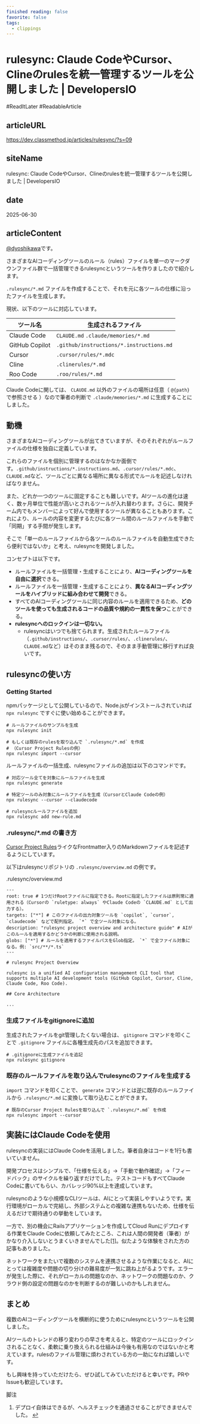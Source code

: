 ```yaml
---
finished reading: false
favorite: false
tags:
  - clippings
---
```

# rulesync: Claude CodeやCursor、Clineのrulesを統一管理するツールを公開しました | DevelopersIO
  #ReadItLater 
 #ReadableArticle

## articleURL
https://dev.classmethod.jp/articles/rulesync/?s=09

## siteName
rulesync: Claude CodeやCursor、Clineのrulesを統一管理するツールを公開しました | DevelopersIO

## date
2025-06-30

## articleContent
[@dyoshikawa](https://twitter.com/dyoshikawa1993)です。

さまざまなAIコーディングツールのルール（rules）ファイルを単一のマークダウンファイル群で一括管理できるrulesyncというツールを作りましたので紹介します。

`.rulesync/*.md` ファイルを作成することで、それを元に各ツールの仕様に沿ったファイルを生成します。

現状、以下のツールに対応しています。

| ツール名 | 生成されるファイル |
| --- | --- |
| Claude Code | `CLAUDE.md` `.claude/memories/*.md` |
| GitHub Copilot | `.github/instructions/*.instructions.md` |
| Cursor | `.cursor/rules/*.mdc` |
| Cline | `.clinerules/*.md` |
| Roo Code | `.roo/rules/*.md` |

Claude Codeに関しては、 `CLAUDE.md` 以外のファイルの場所は任意（ `@{path}` で参照させる ）なので筆者の判断で `.claude/memories/*.md` に生成することにしました。

## 動機

さまざまなAIコーディングツールが出てきていますが、そのそれぞれがルールファイルの仕様を独自に定義しています。

これらのファイルを個別に管理するのはなかなか面倒です。`.github/instructions/*.instructions.md`、`.cursor/rules/*.mdc`、`CLAUDE.md`など、ツールごとに異なる場所に異なる形式でルールを記述しなければなりません。

また、どれか一つのツールに固定することも難しいです。AIツールの進化は速く、数ヶ月単位で性能が高いとされるツールが入れ替わります。さらに、開発チーム内でもメンバーによって好んで使用するツールが異なることもあります。これにより、ルールの内容を変更するたびに各ツール間のルールファイルを手動で「同期」する手間が発生します。

そこで「単一のルールファイルから各ツールのルールファイルを自動生成できたら便利ではないか」と考え、rulesyncを開発しました。

コンセプトは以下です。

-   ルールファイルを一括管理・生成することにより、**AIコーディングツールを自由に選択**できる。
-   ルールファイルを一括管理・生成することにより、**異なるAIコーディングツールをハイブリッドに組み合わせて開発**できる。
-   すべてのAIコーディングツールに同じ内容のルールを適用できるため、**どのツールを使っても生成されるコードの品質や規約の一貫性を保つ**ことができる。
-   **rulesyncへのロックインは一切ない。**
    -   rulesyncはいつでも捨てられます。生成されたルールファイル（`.github/instructions/`、`.cursor/rules/`、`.clinerules/`、`CLAUDE.md`など）はそのまま残るので、そのまま手動管理に移行すれば良いです。

## rulesyncの使い方

### Getting Started

npmパッケージとして公開しているので、Node.jsがインストールされていれば `npx rulesync` ですぐに使い始めることができます。

```
# ルールファイルのサンプルを生成
npx rulesync init

# もしくは既存のrulesを取り込んで `.rulesync/*.md` を作成
# （Cursor Project Rulesの例）
npx rulesync import --cursor
```

ルールファイルの一括生成、rulesyncファイルの追加は以下のコマンドです。

```
# 対応ツール全てを対象にルールファイルを生成
npx rulesync generate

# 特定ツールのみ対象にルールファイルを生成（CursorとClaude Codeの例）
npx rulesync --cursor --claudecode

# rulesyncルールファイルを追加
npx rulesync add new-rule.md
```

### .rulesync/\*.md の書き方

[Cursor Project Rules](https://docs.cursor.com/context/rules)ライクなFrontmatter入りのMarkdownファイルを記述するようにしています。

以下はrulesyncリポジトリの `.rulesync/overview.md` の例です。

.rulesync/overview.md

```
---
root: true # 1つだけRootファイルに指定できる。Rootに指定したファイルは原則常に適用される（Cursorの `ruletype: always` やClaude Codeの `CLAUDE.md` として出力する）。
targets: ["*"] # このファイルの出力対象ツールを `copilot`, `cursor`, `claudecode` などで配列指定。 `*` で全ツール対象になる。
description: "rulesync project overview and architecture guide" # AIがこのルールを適用するかどうかの判断に使用される説明。
globs: ["*"] # ルールを適用するファイルパスをGlob指定。 `*` で全ファイル対象になる。例: `src/**/*.ts`
---

# rulesync Project Overview

rulesync is a unified AI configuration management CLI tool that supports multiple AI development tools (GitHub Copilot, Cursor, Cline, Claude Code, Roo Code).

## Core Architecture

...
```

### 生成ファイルをgitignoreに追加

生成されたファイルをgit管理したくない場合は、 `gitignore` コマンドを叩くことで `.gitignore` ファイルに各種生成先のパスを追加できます。

```
# .gitignoreに生成ファイルを追記
npx rulesync gitignore
```

### 既存のルールファイルを取り込んでrulesyncのファイルを生成する

`import` コマンドを叩くことで、 `generate` コマンドとは逆に既存のルールファイルから `.rulesync/*.md` に変換して取り込むことができます。

```
# 既存のCursor Project Rulesを取り込んで `.rulesync/*.md` を作成
npx rulesync import --cursor
```

## 実装にはClaude Codeを使用

rulesyncの実装にはClaude Codeを活用しました。筆者自身はコードを1行も書いていません。

開発プロセスはシンプルで、「仕様を伝える」→「手動で動作確認」→「フィードバック」のサイクルを繰り返すだけでした。テストコードもすべてClaude Codeに書いてもらい、カバレッジ90%以上を達成しています。

rulesyncのような小規模なCLIツールは、AIにとって実装しやすいようです。実行環境がローカルで完結し、外部システムとの複雑な連携もないため、仕様を伝えるだけで期待通りの挙動をしています。

一方で、別の機会にRailsアプリケーションを作成してCloud Runにデプロイする作業をClaude Codeに依頼してみたところ、これは人間の開発者（筆者）がかなり介入しないとうまくいきませんでした[\[1\]](https://dev.classmethod.jp/articles/rulesync/?s=09#fn-2c00-1)。似たような体験をされた方の記事もありました。

ネットワークをまたいで複数のシステムを連携させるような作業になると、AIにとっては複雑度や問題の切り分けの難易度が一気に跳ね上がるようです。エラーが発生した際に、それがローカルの問題なのか、ネットワークの問題なのか、クラウド側の設定の問題なのかを判断するのが難しいのかもしれません。

## まとめ

複数のAIコーディングツールを横断的に使うためにrulesyncというツールを公開しました。

AIツールのトレンドの移り変わりの早さを考えると、特定のツールにロックインされることなく、柔軟に乗り換えられる仕組みは今後も有用なのではないかと考えています。rulesのファイル管理に煩わされている方の一助になれば嬉しいです。

もし興味を持っていただけたら、ぜひ試してみていただけると幸いです。PRやIssueも歓迎しています。

脚注

1.  デプロイ自体はできるが、ヘルスチェックを通過させることができませんでした。 [↩︎](https://dev.classmethod.jp/articles/rulesync/?s=09#fnref-2c00-1)